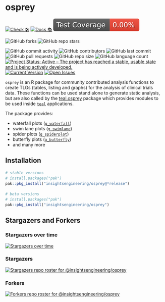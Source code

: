 # osprey

<!-- start badges -->
[![Check 🛠](https://github.com/insightsengineering/osprey/actions/workflows/check.yaml/badge.svg)](https://insightsengineering.github.io/osprey/)
[![Docs 📚](https://github.com/insightsengineering/osprey/actions/workflows/docs.yaml/badge.svg)](https://insightsengineering.github.io/osprey/)
[![Code Coverage 📔](https://raw.githubusercontent.com/insightsengineering/osprey/_xml_coverage_reports/data/main/badge.svg)](https://insightsengineering.github.io/osprey/main/coverage-report/)

![GitHub forks](https://img.shields.io/github/forks/insightsengineering/osprey?style=social)
![GitHub repo stars](https://img.shields.io/github/stars/insightsengineering/osprey?style=social)

![GitHub commit activity](https://img.shields.io/github/commit-activity/m/insightsengineering/osprey)
![GitHub contributors](https://img.shields.io/github/contributors/insightsengineering/osprey)
![GitHub last commit](https://img.shields.io/github/last-commit/insightsengineering/osprey)
![GitHub pull requests](https://img.shields.io/github/issues-pr/insightsengineering/osprey)
![GitHub repo size](https://img.shields.io/github/repo-size/insightsengineering/osprey)
![GitHub language count](https://img.shields.io/github/languages/count/insightsengineering/osprey)
[![Project Status: Active – The project has reached a stable, usable state and is being actively developed.](https://www.repostatus.org/badges/latest/active.svg)](https://www.repostatus.org/#active)
[![Current Version](https://img.shields.io/github/r-package/v/insightsengineering/osprey/main?color=purple\&label=package%20version)](https://github.com/insightsengineering/osprey/tree/main)
[![Open Issues](https://img.shields.io/github/issues-raw/insightsengineering/osprey?color=red\&label=open%20issues)](https://github.com/insightsengineering/osprey/issues?q=is%3Aissue+is%3Aopen+sort%3Aupdated-desc)
<!-- end badges -->

`osprey` is an R package for community contributed analysis functions to create TLGs (tables, listing and graphs) for the analysis of clinical trials data. These functions can be used stand alone to generate static analysis, but are also called by the [teal.osprey](https://insightsengineering.github.io/teal.osprey/) package which provides  modules to be used inside [`teal`](https://insightsengineering.github.io/teal/) applications.

The package provides:

<!-- markdownlint-disable MD007 MD030 -->
- waterfall plots ([`g_waterfall`](https://insightsengineering.github.io/osprey/latest-tag/reference/g_waterfall.html))
- swim lane plots ([`g_swimlane`](https://insightsengineering.github.io/osprey/latest-tag/reference/g_swimlane.html))
- spider plots ([`g_spiderplot`](https://insightsengineering.github.io/osprey/latest-tag/reference/g_spiderplot.html))
- butterfly plots ([`g_butterfly`](https://insightsengineering.github.io/osprey/latest-tag/reference/g_butterfly.html))
- and many more
<!-- markdownlint-enable MD007 MD030 -->

## Installation

```r
# stable versions
# install.packages("pak")
pak::pkg_install("insightsengineering/osprey@*release")

# beta versions
# install.packages("pak")
pak::pkg_install("insightsengineering/osprey")
```

## Stargazers and Forkers

### Stargazers over time

[![Stargazers over time](https://starchart.cc/insightsengineering/osprey.svg)](https://starchart.cc/insightsengineering/osprey)

### Stargazers

[![Stargazers repo roster for @insightsengineering/osprey](https://reporoster.com/stars/insightsengineering/osprey)](https://github.com/insightsengineering/osprey/stargazers)

### Forkers

[![Forkers repo roster for @insightsengineering/osprey](https://reporoster.com/forks/insightsengineering/osprey)](https://github.com/insightsengineering/osprey/network/members)
